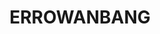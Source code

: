 ---
lastmod: '2025-04-06T06:05:20+00:00'
latitude: -33.634941
layout: suburb
longitude: 149.164475
postcode: '2791'
state: NSW
title: ERROWANBANG
url: /nsw/errowanbang/
---